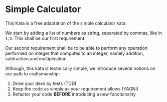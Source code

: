 # Simple Calculator

This Kata is a free adaptation of the simple calculator kata.

We start by adding a list of numbers as string, separated by commas, like in `1,2`. This shall be our first requirement.

Our second requirement shall be to be able to perform any operation performed on integer that computes to an integer, namely addition, subtraction and multiplication.

Although, this kata is technically simple, we introduce several notions on our path to craftsmanship:
 1. Drive your devs by tests (TDD)
 2. Keep the code as simple as your requirement allows (YAGNI)
 3. Refactor your code **BEFORE** introducing a new functionality